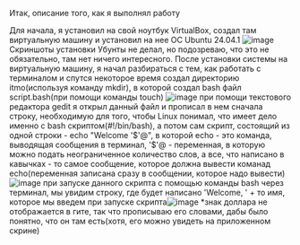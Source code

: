 Итак, описание того, как я выполнял работу

Для начала, я установил на свой ноутбук VirtualBox, создал там виртуальную машину и установил на нее ОС Ubuntu 24.04.1 ![image](https://github.com/user-attachments/assets/e557886b-2be0-46aa-9709-67dc996bdbc7)
Скриншоты установки Убунты не делал, но подозреваю, что это не обязательно, там нет ничего интересного.
После установки системы на виртуальную машину, я начал разбираться с тем, как работать с терминалом и спутся некоторое время создал директорию itmo(используя команду mkdir), в которой создал bash файл script.bash(при помощи команды touch) ![image](https://github.com/user-attachments/assets/034ee962-d9db-4685-9c0c-7b2457bf969e)
при помощи текстового редактора gedit я открыл данный файл и прописал в нем сначала строку, необходимую для того, чтобы Linux понимал, что имеет дело именно с bash скриптом(#!/bin/bash), а потом сам скрипт, состоящий из одной строки - echo "Welcome '$'@", в которой echo - это команда, выводящая сообщения в терминал, '$'@ - переменная, в которую можно подать неограниченное количество слов, а все, что написано в кавычках - то самое сообщение, которое должна вывести команад echo(переменная записана сразу в сообщении, которое надо вывести)![image](https://github.com/user-attachments/assets/c5ccc32e-8194-46eb-9057-5829a4ca6698)
при запуске данного скрипта с помощью команды bash через терминал, мы увидим строку, где будет написано 'Welcome, ' + то имя, которое мы введем при запуске скрипта![image](https://github.com/user-attachments/assets/b06a649e-05d1-4904-b9cf-56a3591b77ca)
*знак доллара не отображается в гите, так что прописываю его словами, дабы было понятно, что он там есть(хотя, его можно увидеть на приложенном скрине)
